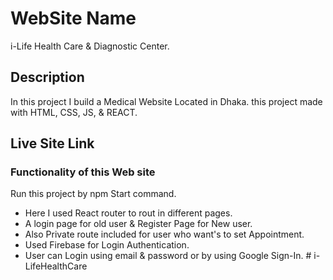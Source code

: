 # WebSite Name

i-Life Health Care & Diagnostic Center.

## Description

In this project I build a Medical Website Located in Dhaka. this project made with HTML, CSS, JS, & REACT.

## Live Site Link

### Functionality of this Web site

Run this project by npm Start command.

- Here I used React router to rout in different
  pages.
- A login page for old user & Register Page for New user.
- Also Private route included for user who want's to set Appointment.
- Used Firebase for Login Authentication.
- User can Login using email & password or by using Google Sign-In.
#   i - L i f e H e a l t h C a r e  
 